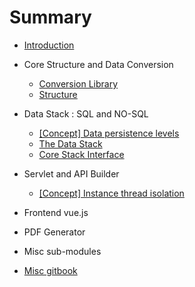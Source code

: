 # Summary

* [Introduction](README.md)
* Core Structure and Data Conversion
	* [Conversion Library](core/conv.md)
	* [Structure](core/struct.md)
* Data Stack : SQL and NO-SQL
	* [\[Concept\] Data persistence levels](dstack/CONCEPT-data-levels.md)
	* [The Data Stack](dstack/the-stack.md)
	* [Core Stack Interface](dstack/stack-interface.md)
* Servlet and API Builder
	* [\[Concept\] Instance thread isolation](servlet/CONCEPT-instance-thread-isolation.md)
* Frontend vue.js
* PDF Generator
* Misc sub-modules

* [Misc gitbook](gitbook-readme.md)

